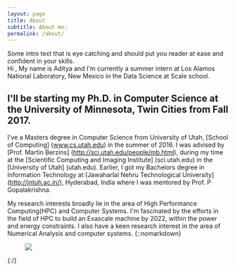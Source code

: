 ```yaml
---
layout: page
title: About
subtitle: About me:
permalink: /about/
---
```


<div class="pretty-links">
<div class="lead lead-about">Some intro text that is eye catching and should put you reader at ease and confident in your skills.
</div>
Hi , My name is Aditya and I'm currently a summer intern at Los Alamos National Laboratory, New Mexico in the Data Science at Scale school.

I'll be starting my Ph.D. in Computer Science at the University of Minnesota, Twin Cities from Fall 2017.
---
I've a Masters degree in Computer Science from University of Utah, [School of Computing] (www.cs.utah.edu) in the summer 
of 2016. I was advised by [Prof. Martin Berzins] (http://sci.utah.edu/people/mb.html), during my time at the [Scientific Computing and Imaging Institute] (sci.utah.edu) in the [University of Utah] (utah.edu). 
Earlier, I got my Bachelors degree in Information Technology at [Jawaharlal Nehru Technological University] (http://jntuh.ac.in/), Hyderabad, India where I was mentored by Prof. P Gopalakrishna.

My research interests broadly lie in the area of High Performance Computing(HPC) and Computer Systems. I'm fascinated by the efforts in the field of HPC to build an Exascale machine by 2022, within the power and energy constraints. I also have a keen research interest in the area of Numerical Analysis and computer systems.
{::nomarkdown} 
<figure class="site-profile">
    <img src="{{ site.baseurl }}/assets/img/profile.jpg">
</figure>
{:/}

</div>

